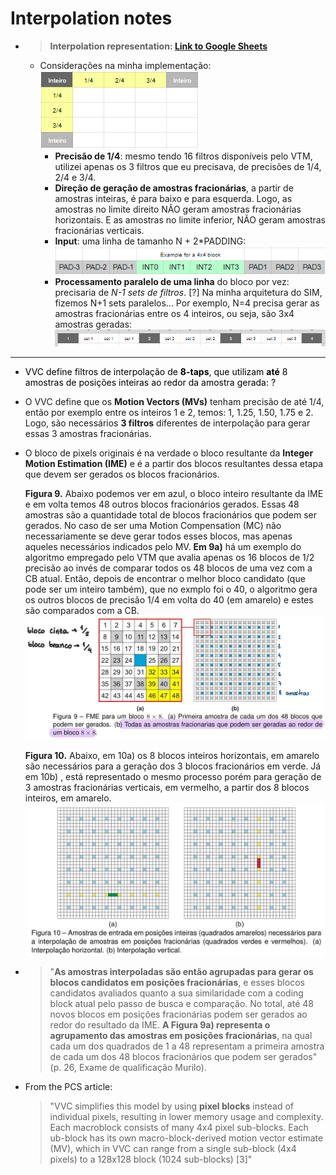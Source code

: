 # Interpolation notes
- > **Interpolation representation: [Link to Google Sheets](https://docs.google.com/spreadsheets/d/1AQiJA64BiLvZiIIWtz4v4J0p_Ya3iRX3FwPq1uFpbFI/edit#gid=1674681217)**
  - Considerações na minha implementação:
    ![Alt text](images/interpolation_direction.png)
    - **Precisão de 1/4**: mesmo tendo 16 filtros disponíveis pelo VTM, utilizei apenas os 3 filtros que eu precisava, de precisões de 1/4, 2/4 e 3/4. 
    - **Direção de geração de amostras fracionárias**, a partir de amostras inteiras, é para baixo e para esquerda.
    Logo, as amostras no limite direito NÃO geram amostras fracionárias horizontais. 
    E as amostras no limite inferior, NÃO geram amostras fracionárias verticais.
    - **Input**: uma linha de tamanho N + 2*PADDING:
    ![Alt text](images/input_line_interpolation.png)
    - **Processamento paralelo de uma linha** do bloco por vez: precisaria de *N-1 sets de filtros*. 
      [?] Na minha arquitetura do SIM, fizemos N+1 sets paralelos...
      Por exemplo, N=4 precisa gerar as amostras fracionárias entre os 4 inteiros, ou seja, são 3x4 amostras geradas: ![Alt text](images/process_a_line.png)
---

- <span style="color:black"> VVC define filtros de interpolação de **8-taps**, que utilizam **até** 8 amostras de posições inteiras ao redor da amostra gerada: ? </span>
- O VVC define que os **Motion Vectors (MVs)** tenham precisão de até 1/4, então por exemplo entre os inteiros 1 e 2, temos: 1, 1.25, 1.50, 1.75 e 2. Logo, são necessários **3 filtros** diferentes de interpolação para gerar essas 3 amostras fracionárias. 
- O bloco de pixels originais é na verdade o bloco resultante da **Integer Motion Estimation (IME)** e é a partir dos blocos resultantes dessa etapa que devem ser gerados os blocos fracionários. 

    **Figura 9.** Abaixo podemos ver em azul, o bloco inteiro resultante da IME e em volta temos 48 outros blocos fracionários gerados. Essas 48 amostras são a quantidade total de blocos fracionários que podem ser gerados. 
    No caso de ser uma Motion Compensation (MC) não necessariamente se deve gerar todos esses blocos, mas apenas aqueles necessários indicados pelo MV. 
    **Em 9a)** há um exemplo do algoritmo empregado pelo VTM que avalia apenas os 16 blocos de 1/2 precisão ao invés de comparar todos os 48 blocos de uma vez com a CB atual. Então, depois de encontrar o melhor bloco candidato (que pode ser um inteiro também), que no exmplo foi o 40, o algoritmo gera os outros blocos de precisão 1/4 em volta do 40 (em amarelo) e estes são comparados com a CB.
    ![Alt text](./images/fig9_interp.jpg)

    **Figura 10.** Abaixo, em 10a) os 8 blocos inteiros horizontais, em amarelo são necessários para a geração dos 3 blocos fracionários em verde. Já em 10b) , está representado o mesmo processo porém para geração de 3 amostras fracionárias verticais, em vermelho, a partir dos 8 blocos inteiros, em amarelo.
    ![Alt text](./images/fig10_interp.jpg)

- > "**As amostras interpoladas são então agrupadas para gerar os blocos candidatos em posições fracionárias**, e esses blocos candidatos avaliados quanto a sua similaridade com a coding block atual pelo passo de busca e comparação. No total, até 48 novos blocos em posições fracionárias podem ser gerados ao redor do resultado da IME. **A Figura 9a) representa o agrupamento das amostras em posições fracionárias**, na qual cada um dos quadrados de 1 a 48 representam a primeira amostra de cada um dos 48 blocos fracionários que podem ser gerados" (p. 26, Exame de qualificação Murilo).
- From the PCS article:
    > "VVC simplifies this model by using **pixel blocks** instead of individual pixels, resulting in lower memory usage and complexity. Each macroblock consists of many 4x4 pixel sub-blocks. Each ub-block has its own macro-block-derived motion vector estimate (MV), which in VVC can range from a single sub-block (4x4 pixels) to a 128x128 block (1024 sub-blocks) [3]"